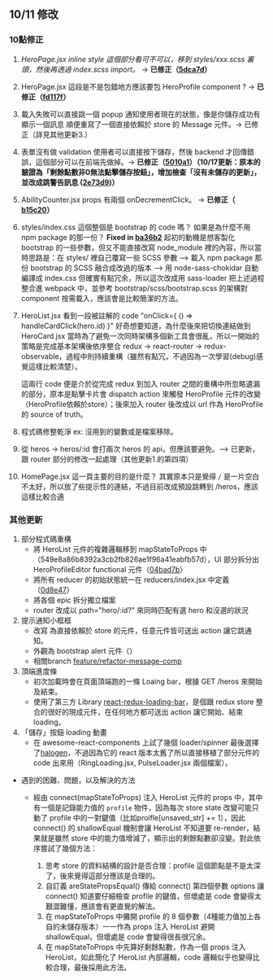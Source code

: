 ## 10/11 修改



### 10點修正

1. *HeroPage.jsx inline style 這個部分看可不可以，移到 styles/xxx.scss 裏頭，然後再透過 index.scss import。* -> **已修正（[5dca7d](https://github.com/choznerol/react-practice/commit/5dca7d8173715c3f22cb1d6ec47adda534ff836e)）**


2. HeroPage.jsx <Route path="/:id"> 這段是不是包錯地方應該要包 HeroProfile component ? -> **已修正（[fd117f](https://github.com/choznerol/react-practice/commit/fd117f58eb6a7c36df6817c0c08abfa4317996e7)）**


3. 載入失敗可以直接跳一個 popup 通知使用者現在的狀態，像是你儲存成功有顯示一個訊息
順便重寫了一個直接依賴於 store 的 Message 元件。-> 已修正（詳見其他更新3.）


4. 表單沒有做 validation 使用者可以直接按下儲存，然後 backend 才回傳錯誤，這個部分可以在前端先做掉。-> **已修正（[5010a1](https://github.com/choznerol/react-practice/commit/5010a1614512567eb55ea1124eef7a0474bff5a5)）（10/17更新：原本的驗證為「剩餘點數非0無法點擊儲存按鈕」，增加檢查「沒有未儲存的更新」，並改成跳警告訊息 ([2e73d9](https://github.com/choznerol/react-practice/commit/2e73d928f8094346af1d848bf2ddfd08a5bcfaf7))）**


5. AbilityCounter.jsx props 有兩個 onDecrementClick。 -> **已修正（ [b15c20](https://github.com/choznerol/react-practice/commit/b15c2017ea5712bcf5427b74c5c996d9eaf6c348)）**


6. styles/index.css 這個整個是 bootstrap 的 code 嗎？ 如果是為什麼不用 npm package 的那一份？
    **Fixed in [ba36b2](https://github.com/choznerol/react-practice/commit/ba36b21261db7aab2f10ec7afd0b8b764b9be8f8)**
    起初的動機是想客製化 bootstrap 的一些參數，但又不能直接改寫 node_module 裡的內容，所以當時思路是：在 styles/ 裡自己覆寫一些 SCSS 參數 --> 載入 npm package 那份 bootstrap 的 SCSS 融合成改過的版本 --> 用 node-sass-chokidar 自動編譯成 index.css
    但確實有點冗余，所以這次改成用 sass-loader 把上述過程整合進 webpack 中，並參考 bootstrap/scss/bootstrap.scss 的架構對 component 按需載入，應該會是比較簡潔的方法。


7. HeroList.jsx 看到一段被註解的 code "onClick={ () => handleCardClick(hero.id) }" 好奇想要知道，為什麼後來把切換連結做到 HeroCard.jsx
   當時為了避免一次同時架構多個新工具會很亂，所以一開始的策略是完成基本架構後依序整合 redux -> react-router -> redux-observable，過程中則持續重構（雖然有點冗，不過因為一次學習(debug)感覺這樣比較清楚）。

   這兩行 code 便是介於從完成 redux 到加入 router 之間的重構中所忽略遺漏的部分，原本是點擊卡片會 dispatch action 來觸發 HeroProfile 元件的改變（HeroProfile依賴於store）；後來加入 router 後改成以 url 作為 HeroProfile 的 source of truth。


8. 程式碼修整乾淨 ex: 沒用到的變數或是檔案移除。


9. 從 heros -> heros/:id 會打兩次 heros 的 api，但應該要避免。--> 已更新，跟 router 部分的修改一起處理（其他更新1.的第四項）


10. HomePage.jsx 這一頁主要的目的是什麼？
    其實原本只是覺得 `/` 是一片空白不太好，所以放了些提示性的連結，不過目前改成預設跳轉到 /heros，應該這樣比較合適



### 其他更新

1. 部分程式碼重構
    * 將 HeroList 元件的複雜邏輯移到 mapStateToProps 中（549e8a86b8392a3cb2fb826ae1f96a41eabfb57d），UI 部分拆分出 HeroProfileEditor functional 元件（[04bad7b](04bad7b97ba4d1d836b7849455c9c4f99785b3d8)）
    * 將所有 reducer 的初始狀態統一在 reducers/index.jsx 中定義（[0d8e47](https://github.com/choznerol/react-practice/commit/0d8e470c55ec5269fcfec024523fe8ae4b1b0284#diff-20b2bea64a13114b01d0c4a96f23a61bR10)）
    * 將各個 epic 拆分獨立檔案
    * router 改成以 path="hero/:id?" 來同時匹配有選 hero 和沒選的狀況
2. 提示通知小框框
    * 改寫 <Message/> 為直接依賴於 store 的元件，任意元件皆可送出 action 讓它跳通知。
    * 外觀為 bootstrap alert 元件（<BSAlert/>）
    * 相關branch [feature/refactor-message-comp](https://github.com/choznerol/react-practice/commits/feature/refactor-message-comp)
3. 頂端進度條
    * 初次加載時會在頁面頂端跑的一條 Loaing bar，根據 GET /heros 來開始及結束。
    * 使用了第三方 Library [react-redux-loading-bar](https://github.com/mironov/react-redux-loading-bar)，是個跟 redux store 整合的很好的現成元件，在任何地方都可送出 action 讓它開始、結束 loading。
4. 「儲存」按鈕 loading 動畫
    * 在 awesome-react-components 上試了幾個 loader/spinner 最後選擇了[halogen](https://github.com/yuanyan/halogen)，不過因為它的 react 版本太舊了所以直接移植了部分元件的 code 出來用（RingLoading.jsx, PulseLoader.jsx 兩個檔案）。



* 遇到的困難、問題，以及解決的方法
    * 經由 connect(mapStateToProps) 注入 HeroList 元件的 props 中，其中有一個是記錄能力值的 `profile` 物件，因為每次 store state 改變可能只動了 profile 中的一對鍵值（比如proifle[unsaved_str] += 1），因此 connect() 的 shallowEqual 機制會讓 HeroList 不知道要 re-render，結果就是雖然 store 中的能力值增減了，顯示出的剩餘點數卻沒變。對此依序嘗試了幾個方法：

        1. 思考 store 的資料結構的設計是否合理：profile 這個節點是不是太深了，後來覺得這部分應該是合理的。
        2. 自訂義 areStatePropsEqual() 傳給 connect() 第四個參數 options 讓 connect() 知道要仔細檢查 profile 的鍵值，但壞處是 code 會變得太艱澀難懂，應該會有更直覺的解法。
        3. 在 mapStateToProps 中攤開 profile 的 8 個參數（4種能力值加上各自的未儲存版本）一一作為 props 注入 HeroList 避開 shallowEqual，但壞處是 code 會變得很長很冗余。
        4. 在 mapStateToProps 中先算好剩餘點數，作為一個 props 注入 HeroList，如此簡化了 HeroList 內部邏輯，code 邏輯似乎也變得比較合理，最後採用此方法。

